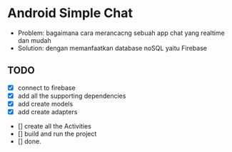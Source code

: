 # Android Simple Chat

* Problem: bagaimana cara merancacng sebuah app chat yang realtime dan mudah
* Solution: dengan memanfaatkan database noSQL yaitu Firebase

 ## TODO
 * [x] connect to firebase
 * [x] add all the supporting dependencies
 * [x] add create models
 * [x] add create adapters
 * [] create all the Activities
 * [] build and run the project
 * [] done.
